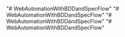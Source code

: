 "# WebAutomationWithBDDandSpecFlow" 
"# WebAutomationWithBDDandSpecFlow" 
"# WebAutomationWithBDDandSpecFlow" 
"# WebAutomationWithBDDandSpecFlow" 
